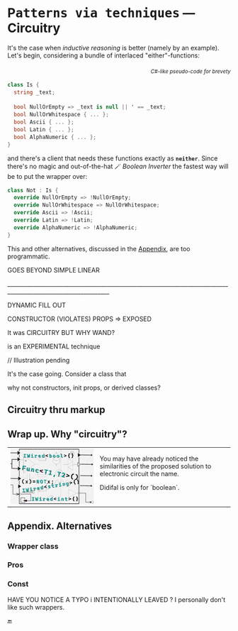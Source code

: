 # P<samp>atterns via techniques</samp> &mdash; Circuitry

It's the case when _inductive reasoning_ is better (namely by an example). Let's begin, considering a bundle of interlaced "either"-functions:

<div align="right"><sub><i>C#-like pseudo-code for brevety</i></sub></div>

```csharp
class Is {
  string _text;

  bool NullOrEmpty => _text is null || ' == _text;
  bool NullOrWhitespace { ... };
  bool Ascii { ... };
  bool Latin { ... };
  bool AlphaNumeric { ... };
}

```

and there's a client that needs these functions exactly as **`neither`**. Since there's no magic and out-of-the-hat 🪄 _Boolean Inverter_ the fastest way will be to put the wrapper over:

```csharp
class Not : Is {
  override NullOrEmpty => !NullOrEmpty;
  override NullOrWhitespace => NullOrWhitespace;
  override Ascii => !Ascii;
  override Latin => !Latin;
  override AlphaNumeric => !AlphaNumeric;
}
```

This and other alternatives, discussed in the [Appendix](#appendix), are too programmatic.

GOES BEYOND SIMPLE LINEAR

\__________________________________________________________________________________________________________________


DYNAMIC FILL OUT

CONSTRUCTOR (VIOLATES)
   PROPS => EXPOSED

It was CIRCUITRY BUT WHY WAND?


is an EXPERIMENTAL technique

// Illustration pending

It's the case going. Consider a class that 

why not 
constructors, init props, or derived classes?

## Circuitry thru markup

## <a id="why-circuitry" /> Wrap up. Why "circuitry"?

<table><tr valign="top"><td width="40%"><img alt="&nbsp;electrical circuit collage" src="../../../_rsc/img/illus/Circuitry.jpg" /></td><td>
  <p>You may have already noticed the similarities of the proposed solution to electronic circuit the name.</p>
  <p>Didifal is only for `boolean`.</p>
</td></tr>
</table>

## Appendix. Alternatives

<a id="appendix" />

### Wrapper class

### Pros 

### Const

HAVE YOU NOTICE A TYPO i INTENTIONALLY LEAVED ? I personally don't like such wrappers.

🔚
